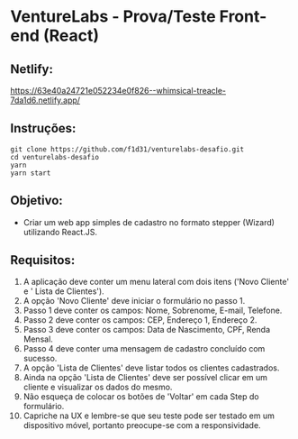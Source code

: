 # VentureLabs - Prova/Teste Front-end (React)

## Netlify:
https://63e40a24721e052234e0f826--whimsical-treacle-7da1d6.netlify.app/

## Instruções:
```
git clone https://github.com/f1d31/venturelabs-desafio.git
cd venturelabs-desafio
yarn
yarn start
```

## Objetivo:

- Criar um web app simples de cadastro no formato stepper (Wizard) utilizando React.JS.

## Requisitos:

1. A aplicação deve conter um menu lateral com dois itens ('Novo Cliente' e ' Lista de Clientes').
2. A opção 'Novo Cliente' deve iniciar o formulário no passo 1.
3. Passo 1 deve conter os campos: Nome, Sobrenome, E-mail, Telefone.
4. Passo 2 deve conter os campos: CEP, Endereço 1, Endereço 2.
5. Passo 3 deve conter os campos: Data de Nascimento, CPF, Renda Mensal.
6. Passo 4 deve conter uma mensagem de cadastro concluído com sucesso.
7. A opção 'Lista de Clientes' deve listar todos os clientes cadastrados.
8. Ainda na opção 'Lista de Clientes' deve ser possível clicar em um cliente e visualizar os dados do mesmo.
9. Não esqueça de colocar os botões de 'Voltar' em cada Step do formulário.
10. Capriche na UX e lembre-se que seu teste pode ser testado em um dispositivo móvel, portanto preocupe-se com a responsividade.